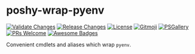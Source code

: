 # poshy-wrap-pyenv

[![Validate Changes](https://github.com/pwshrc/poshy-wrap-pyenv/actions/workflows/validate.yml/badge.svg)](https://github.com/pwshrc/poshy-wrap-pyenv/actions/workflows/validate.yml)
[![Release Changes](https://github.com/pwshrc/poshy-wrap-pyenv/actions/workflows/release.yml/badge.svg)](https://github.com/pwshrc/poshy-wrap-pyenv/actions/workflows/release.yml)
[![License](https://img.shields.io/github/license/pwshrc/poshy-wrap-pyenv)](./LICENSE.txt)
[![Gitmoji](https://img.shields.io/badge/gitmoji-%20😜%20😍-FFDD67.svg?style=flat-square)](https://gitmoji.carloscuesta.me/)
[![PSGallery](https://img.shields.io/powershellgallery/dt/poshy-wrap-pyenv.svg)](https://www.powershellgallery.com/packages/poshy-wrap-pyenv)
[![PRs Welcome](https://img.shields.io/badge/PRs-welcome-brightgreen.svg?style=flat-square)](http://makeapullrequest.com)
[![Awesome Badges](https://img.shields.io/badge/badges-awesome-green.svg)](https://github.com/Naereen/badges)

Convenient cmdlets and aliases which wrap `pyenv`.

